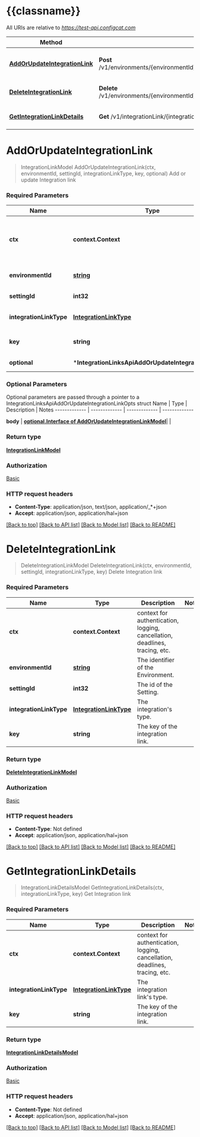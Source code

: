 # {{classname}}

All URIs are relative to *https://test-api.configcat.com*

Method | HTTP request | Description
------------- | ------------- | -------------
[**AddOrUpdateIntegrationLink**](IntegrationLinksApi.md#AddOrUpdateIntegrationLink) | **Post** /v1/environments/{environmentId}/settings/{settingId}/integrationLinks/{integrationLinkType}/{key} | Add or update Integration link
[**DeleteIntegrationLink**](IntegrationLinksApi.md#DeleteIntegrationLink) | **Delete** /v1/environments/{environmentId}/settings/{settingId}/integrationLinks/{integrationLinkType}/{key} | Delete Integration link
[**GetIntegrationLinkDetails**](IntegrationLinksApi.md#GetIntegrationLinkDetails) | **Get** /v1/integrationLink/{integrationLinkType}/{key}/details | Get Integration link

# **AddOrUpdateIntegrationLink**
> IntegrationLinkModel AddOrUpdateIntegrationLink(ctx, environmentId, settingId, integrationLinkType, key, optional)
Add or update Integration link

### Required Parameters

Name | Type | Description  | Notes
------------- | ------------- | ------------- | -------------
 **ctx** | **context.Context** | context for authentication, logging, cancellation, deadlines, tracing, etc.
  **environmentId** | [**string**](.md)| The identifier of the Environment. | 
  **settingId** | **int32**| The id of the Setting. | 
  **integrationLinkType** | [**IntegrationLinkType**](.md)| The integration link&#x27;s type. | 
  **key** | **string**| The key of the integration link. | 
 **optional** | ***IntegrationLinksApiAddOrUpdateIntegrationLinkOpts** | optional parameters | nil if no parameters

### Optional Parameters
Optional parameters are passed through a pointer to a IntegrationLinksApiAddOrUpdateIntegrationLinkOpts struct
Name | Type | Description  | Notes
------------- | ------------- | ------------- | -------------




 **body** | [**optional.Interface of AddOrUpdateIntegrationLinkModel**](AddOrUpdateIntegrationLinkModel.md)|  | 

### Return type

[**IntegrationLinkModel**](IntegrationLinkModel.md)

### Authorization

[Basic](../README.md#Basic)

### HTTP request headers

 - **Content-Type**: application/json, text/json, application/_*+json
 - **Accept**: application/json, application/hal+json

[[Back to top]](#) [[Back to API list]](../README.md#documentation-for-api-endpoints) [[Back to Model list]](../README.md#documentation-for-models) [[Back to README]](../README.md)

# **DeleteIntegrationLink**
> DeleteIntegrationLinkModel DeleteIntegrationLink(ctx, environmentId, settingId, integrationLinkType, key)
Delete Integration link

### Required Parameters

Name | Type | Description  | Notes
------------- | ------------- | ------------- | -------------
 **ctx** | **context.Context** | context for authentication, logging, cancellation, deadlines, tracing, etc.
  **environmentId** | [**string**](.md)| The identifier of the Environment. | 
  **settingId** | **int32**| The id of the Setting. | 
  **integrationLinkType** | [**IntegrationLinkType**](.md)| The integration&#x27;s type. | 
  **key** | **string**| The key of the integration link. | 

### Return type

[**DeleteIntegrationLinkModel**](DeleteIntegrationLinkModel.md)

### Authorization

[Basic](../README.md#Basic)

### HTTP request headers

 - **Content-Type**: Not defined
 - **Accept**: application/json, application/hal+json

[[Back to top]](#) [[Back to API list]](../README.md#documentation-for-api-endpoints) [[Back to Model list]](../README.md#documentation-for-models) [[Back to README]](../README.md)

# **GetIntegrationLinkDetails**
> IntegrationLinkDetailsModel GetIntegrationLinkDetails(ctx, integrationLinkType, key)
Get Integration link

### Required Parameters

Name | Type | Description  | Notes
------------- | ------------- | ------------- | -------------
 **ctx** | **context.Context** | context for authentication, logging, cancellation, deadlines, tracing, etc.
  **integrationLinkType** | [**IntegrationLinkType**](.md)| The integration link&#x27;s type. | 
  **key** | **string**| The key of the integration link. | 

### Return type

[**IntegrationLinkDetailsModel**](IntegrationLinkDetailsModel.md)

### Authorization

[Basic](../README.md#Basic)

### HTTP request headers

 - **Content-Type**: Not defined
 - **Accept**: application/json, application/hal+json

[[Back to top]](#) [[Back to API list]](../README.md#documentation-for-api-endpoints) [[Back to Model list]](../README.md#documentation-for-models) [[Back to README]](../README.md)

